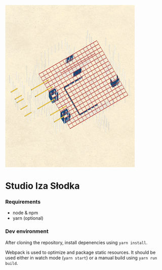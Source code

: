 ![logo](https://github.com/damienallen/studio-iza-slodka/raw/master/src/images/logo.png)

# Studio Iza Słodka

### Requirements

- node & npm
- yarn (optional)

### Dev environment

After cloning the repository, install depenencies using `yarn install`.

Webpack is used to optimize and package static resources. It should be used either in watch mode (`yarn start`) or a manual build using `yarn run build`.
